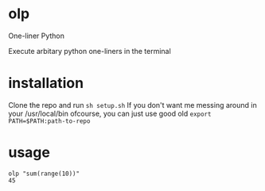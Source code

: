 # olp
One-liner Python

Execute arbitary python one-liners in the terminal

# installation
Clone the repo and run ```sh setup.sh```
If you don't want me messing around in your /usr/local/bin ofcourse, you can just use good old ```export PATH=$PATH:path-to-repo```

# usage
```
olp "sum(range(10))"
45
```
